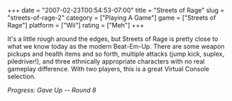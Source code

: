 +++
date = "2007-02-23T00:54:53-07:00"
title = "Streets of Rage"
slug = "streets-of-rage-2"
category = ["Playing A Game"]
game = ["Streets of Rage"]
platform = ["Wii"]
rating = ["Meh"]
+++

It's a little rough around the edges, but Streets of Rage is pretty close to what we know today as the modern Beat-Em-Up.  There are some weapon pickups and health items and so forth, multiple attacks (jump kick, suplex, piledriver!), and three ethnically appropriate characters with no real gameplay difference.  With two players, this is a great Virtual Console selection.

<i>Progress: Gave Up -- Round 8</i>